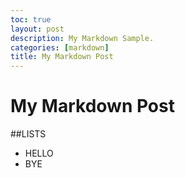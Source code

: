 ```yaml
---
toc: true
layout: post
description: My Markdown Sample.
categories: [markdown]
title: My Markdown Post
---
```


# My Markdown Post

##LISTS
- HELLO
- BYE
